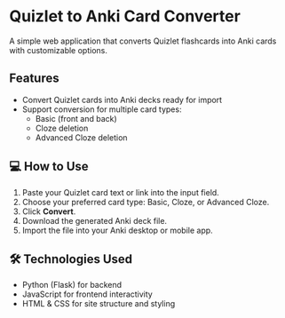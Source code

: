 # Quizlet to Anki Card Converter

A simple web application that converts Quizlet flashcards into Anki cards with customizable options.

## Features

- Convert Quizlet cards into Anki decks ready for import 
- Support conversion for multiple card types:
  - Basic (front and back)
  - Cloze deletion
  - Advanced Cloze deletion

## 💻 How to Use

1. Paste your Quizlet card text or link into the input field.
2. Choose your preferred card type: Basic, Cloze, or Advanced Cloze.
3. Click **Convert**.
4. Download the generated Anki deck file.
5. Import the file into your Anki desktop or mobile app.

## 🛠️ Technologies Used

- Python (Flask) for backend
- JavaScript for frontend interactivity
- HTML & CSS for site structure and styling